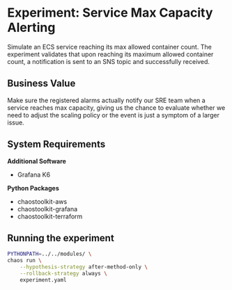# Experiment: Service Max Capacity Alerting

Simulate an ECS service reaching its max allowed container count.
The experiment validates that upon reaching its maximum allowed container count, a notification is sent to an SNS topic and successfully received.

## Business Value

Make sure the registered alarms actually notify our SRE team when a service reaches max capacity, giving us the chance to evaluate whether we need to adjust the scaling policy or the event is just a symptom of a larger issue.

## System Requirements

**Additional Software**

* Grafana K6

**Python Packages**

* chaostoolkit-aws
* chaostoolkit-grafana
* chaostoolkit-terraform

## Running the experiment

```bash
PYTHONPATH=../../modules/ \
chaos run \
    --hypothesis-strategy after-method-only \
    --rollback-strategy always \
    experiment.yaml
```
